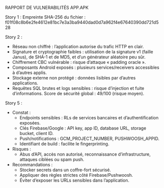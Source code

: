 RAPPORT DE VULNERABILITÉS APP.APK


Story 1 : 
Empreinte SHA-256 du fichier : f01f08c8b6e2fe4612e81bc7e3a3ba9440dad0d7a962f4e67640390dd721d528


Story 2 :
-	Réseau non chiffré : l’application autorise du trafic HTTP en clair.
-	Signature et cryptographie faibles : utilisation de la signature v1 (faille Janus), de SHA-1 et de MD5, et d’un générateur aléatoire peu sûr.
-	Chiffrement CBC vulnérable : risque d’attaque « padding oracle ».
-	Composants Android exposés : plusieurs services/receivers accessibles à d’autres applis.
-	Stockage externe non protégé : données lisibles par d’autres applications.
-	Requêtes SQL brutes et logs sensibles : risque d’injection et fuite d’informations.
Score de sécurité global : 49/100 (risque moyen).


Story 5 : 
- Constat :
    - Endpoints sensibles : RLs de services bancaires et d’authentification exposées.
    - Clés Firebase/Google : API key, app ID, database URL, storage bucket, client ID.
    - Push/notifications : GCM_PROJECT_NUMBER, PUSHWOOSH_APPID.
    - Identifiant de build : facilite le fingerprinting.
- Risques :
    - Abus d’API, accès non autorisé, reconnaissance d’infrastructure, attaques ciblées ou spam push.
- Recommandations :
    - Stocker secrets dans un coffre-fort sécurisé.
    - Appliquer des règles strictes côté Firebase/Pushwoosh.
    - Éviter d’exposer les URLs sensibles dans l’application.